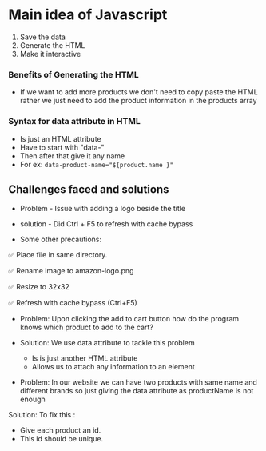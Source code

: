 # Main idea of Javascript

1. Save the data
2. Generate the HTML
3. Make it interactive


### Benefits of Generating the HTML

- If we want to add more products we don't need to copy paste the HTML rather we just need to add the product information in the products array


### Syntax for data attribute in HTML

- Is just an HTML attribute
- Have to start with "data-"
- Then after that give it any name
- For ex: `data-product-name="${product.name }"`



## Challenges faced and solutions

- Problem - Issue with adding a logo beside the title 
- solution - Did Ctrl + F5 to refresh with cache bypass 

- Some other precautions:

✅ Place file in same directory.

✅ Rename image to amazon-logo.png

✅ Resize to 32x32

✅ Refresh with cache bypass (Ctrl+F5)



- Problem: Upon clicking the add to cart button how do the program knows which product to add to the cart?

- Solution: We use data attribute to tackle this problem
  - Is is just another HTML attribute
  - Allows us to attach any information to an element



- Problem: In our website we can have two products with same name and different brands so just giving the data attribute as productName is not enough

Solution: To fix this :
  - Give each product an id.
  - This id should be unique.